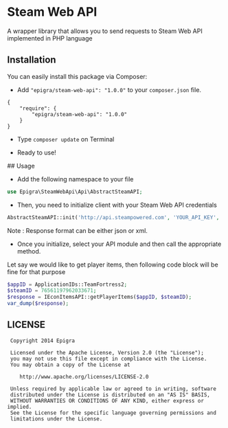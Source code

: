 Steam Web API
=============

A wrapper library that allows you to send requests to Steam Web API implemented in PHP language


## Installation

You can easily install this package via Composer:

* Add `"epigra/steam-web-api": "1.0.0"` to your `composer.json` file.

```
{
    "require": {
		"epigra/steam-web-api": "1.0.0"
	}
}
```

* Type `composer update` on Terminal

* Ready to use!


## Usage

* Add the following namespace to your file

```php
use Epigra\SteamWebApi\Api\AbstractSteamAPI;
```

* Then, you need to initialize client with your Steam Web API credentials

```php  
AbstractSteamAPI::init('http://api.steampowered.com', 'YOUR_API_KEY', 'YOUR_RESPONSE_FORMAT');
```
Note : Response format can be either json or xml.

* Once you initialize, select your API module and then call the appropriate method.

Let say we would like to get player items, then following code block will be fine for that purpose

```php
$appID = ApplicationIDs::TeamFortress2;
$steamID = 76561197962033671;
$response = IEconItemsAPI::getPlayerItems($appID, $steamID);
var_dump($response);
```

## LICENSE
```
 Copyright 2014 Epigra

 Licensed under the Apache License, Version 2.0 (the "License");
 you may not use this file except in compliance with the License.
 You may obtain a copy of the License at

    http://www.apache.org/licenses/LICENSE-2.0

 Unless required by applicable law or agreed to in writing, software
 distributed under the License is distributed on an "AS IS" BASIS,
 WITHOUT WARRANTIES OR CONDITIONS OF ANY KIND, either express or implied.
 See the License for the specific language governing permissions and
 limitations under the License.
```